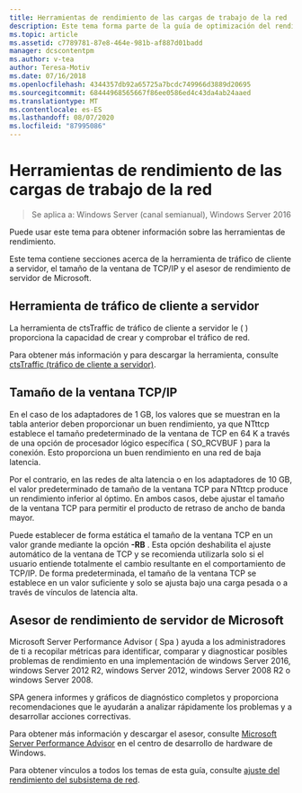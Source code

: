 ```yaml
---
title: Herramientas de rendimiento de las cargas de trabajo de la red
description: Este tema forma parte de la guía de optimización del rendimiento del subsistema de red para Windows Server 2016.
ms.topic: article
ms.assetid: c7789781-87e8-464e-981b-af887d01badd
manager: dcscontentpm
ms.author: v-tea
author: Teresa-Motiv
ms.date: 07/16/2018
ms.openlocfilehash: 4344357db92a65725a7bcdc749966d3889d20695
ms.sourcegitcommit: 68444968565667f86ee0586ed4c43da4ab24aaed
ms.translationtype: MT
ms.contentlocale: es-ES
ms.lasthandoff: 08/07/2020
ms.locfileid: "87995086"
---
```

# <a name="performance-tools-for-network-workloads"></a>Herramientas de rendimiento de las cargas de trabajo de la red

>Se aplica a: Windows Server (canal semianual), Windows Server 2016

Puede usar este tema para obtener información sobre las herramientas de rendimiento.

Este tema contiene secciones acerca de la herramienta de tráfico de cliente a servidor, el tamaño de la ventana de TCP/IP y el asesor de rendimiento de servidor de Microsoft.

##  <a name="client-to-server-traffic-tool"></a><a name="bkmk_tuning"></a>Herramienta de tráfico de cliente a servidor

La herramienta de ctsTraffic de tráfico de cliente a servidor le \( \) proporciona la capacidad de crear y comprobar el tráfico de red.

Para obtener más información y para descargar la herramienta, consulte [ctsTraffic (tráfico de cliente a servidor)](https://github.com/Microsoft/ctsTraffic).

##  <a name="tcpip-window-size"></a><a name="bkmk_size"></a>Tamaño de la ventana TCP/IP

En el caso de los adaptadores de 1 GB, los valores que se muestran en la tabla anterior deben proporcionar un buen rendimiento, ya que NTttcp establece el tamaño predeterminado de la ventana de TCP en 64 K a través de una opción de procesador lógico específica \( SO_RCVBUF \) para la conexión. Esto proporciona un buen rendimiento en una red de baja latencia.

Por el contrario, en las redes de alta latencia o en los adaptadores de 10 GB, el valor predeterminado de tamaño de la ventana TCP para NTttcp produce un rendimiento inferior al óptimo. En ambos casos, debe ajustar el tamaño de la ventana TCP para permitir el producto de retraso de ancho de banda mayor.

Puede establecer de forma estática el tamaño de la ventana TCP en un valor grande mediante la opción **-RB** . Esta opción deshabilita el ajuste automático de la ventana de TCP y se recomienda utilizarla solo si el usuario entiende totalmente el cambio resultante en el comportamiento de TCP/IP. De forma predeterminada, el tamaño de la ventana TCP se establece en un valor suficiente y solo se ajusta bajo una carga pesada o a través de vínculos de latencia alta.

##  <a name="microsoft-server-performance-advisor"></a><a name="bkmk_advisor"></a>Asesor de rendimiento de servidor de Microsoft

Microsoft Server Performance Advisor \( Spa \) ayuda a los administradores de ti a recopilar métricas para identificar, comparar y diagnosticar posibles problemas de rendimiento en una implementación de windows Server 2016, windows Server 2012 R2, windows Server 2012, windows Server 2008 R2 o windows Server 2008.

SPA genera informes y gráficos de diagnóstico completos y proporciona recomendaciones que le ayudarán a analizar rápidamente los problemas y a desarrollar acciones correctivas.

 Para obtener más información y descargar el asesor, consulte [Microsoft Server Performance Advisor](/previous-versions/dn481522(v=vs.85)) en el centro de desarrollo de hardware de Windows.

Para obtener vínculos a todos los temas de esta guía, consulte [ajuste del rendimiento del subsistema de red](net-sub-performance-top.md).